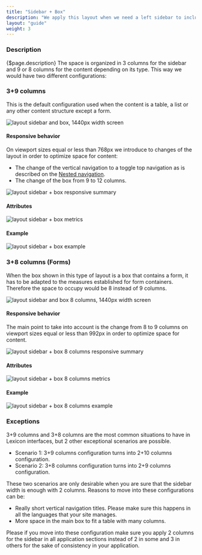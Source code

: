 ```yaml
---
title: "Sidebar + Box"
description: "We apply this layout when we need a left sidebar to include a vertical navigation."
layout: "guide"
weight: 3
---
```


### Description

{$page.description} The space is organized in 3 columns for the sidebar and 9 or 8 columns for the content depending on its type. This way we would have two different configurations:

### 3+9 columns
This is the default configuration used when the content is a table, a list or any other content structure except a form.

![layout sidebar and box, 1440px width screen](../../../images/layoutSidebar.jpg)

#### Responsive behavior

On viewport sizes equal or less than 768px we introduce to changes of the layout in order to optimize space for content:

* The change of the vertical navigation to a toggle top navigation as is described on the [Nested navigation](../../patterns/Navigation/verticalNav.html).
* The change of the box from 9 to 12 columns.


![layout sidebar + box responsive summary](../../../images/layoutsidebarsummary.jpg)

#### Attributes

![layout sidebar + box metrics](../../../images/layoutsidebarmetrics.jpg)

#### Example

![layout sidebar + box example](../../../images/layoutsidebarexample.jpg)


### 3+8 columns (Forms)
When the box shown in this type of layout is a box that contains a form, it has to be adapted to the measures established for form containers. Therefore the space to occupy would be 8 instead of 9 columns.

![layout sidebar and box 8 columns, 1440px width screen](../../../images/layoutSidebarBox8.jpg)

#### Responsive behavior

The main point to take into account is the change from 8 to 9 columns on viewport sizes equal or less than 992px in order to optimize space for content.

![layout sidebar + box 8 columns responsive summary](../../../images/layoutsidebarbox8summary.jpg)

#### Attributes

![layout sidebar + box 8 columns metrics](../../../images/layoutsidebarbox8metrics.jpg)

#### Example

![layout sidebar + box 8 columns example](../../../images/layoutsidebarbox8example.jpg)

### Exceptions

3+9 columns and 3+8 columns are the most common situations to have in Lexicon interfaces, but 2 other exceptional scenarios are possible.
* Scenario 1: 3+9 columns configuration turns into 2+10 columns configuration.
* Scenario 2: 3+8 columns configuration turns into 2+9 columns configuration.

These two scenarios are only desirable when you are sure that the sidebar width is enough with 2 columns. Reasons to move into these configurations can be:
* Really short vertical navigation titles. Please make sure this happens in all the languages that your site manages.
* More space in the main box to fit a table with many columns.

Please if you move into these configuration make sure you apply 2 columns for the sidebar in all application sections instead of 2 in some and 3 in others for the sake of consistency in your application.